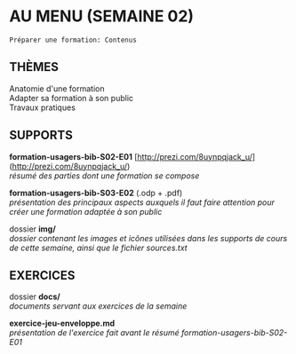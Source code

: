 # AU MENU (SEMAINE 02)

`Préparer une formation: Contenus`

## THÈMES
Anatomie d'une formation   
Adapter sa formation à son public   
Travaux pratiques

## SUPPORTS
**formation-usagers-bib-S02-E01** [http://prezi.com/8uynpqjack_u/] (http://prezi.com/8uynpqjack_u/)   
*résumé des parties dont une formation se compose*

**formation-usagers-bib-S03-E02** (.odp + .pdf)   
*présentation des principaux aspects auxquels il faut faire attention pour créer une formation adaptée à son public*

dossier **img/**   
*dossier contenant les images et icônes utilisées dans les supports de cours de cette semaine, ainsi que le fichier sources.txt*

## EXERCICES
dossier **docs/**   
*documents servant aux exercices de la semaine*

**exercice-jeu-enveloppe.md**   
*présentation de l'exercice fait avant le résumé formation-usagers-bib-S02-E01*
